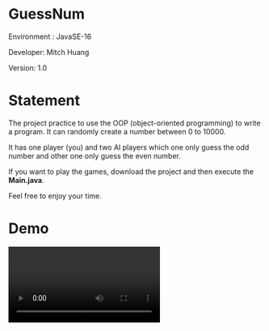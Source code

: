 <h1>GuessNum</h1>
<p>Environment : JavaSE-16</p>
<p>Developer: Mitch Huang</p>
<p>Version: 1.0</p>
<h1>Statement</h1>
<p> The project practice to use the OOP (object-oriented programming) to write a program. It can randomly create a number between 0 to 10000. </p>
<p> It has one player (you) and two AI players which one only guess the odd number and other one only guess the even number. </p>
<p> If you want to play the games, download the project and then execute the <b>Main.java</b>. </p>
<p> Feel free to enjoy your time. </p>
<h1>Demo</h1>
<video scr="https://youtu.be/UM7_GysSM7k"  controls></video>